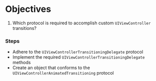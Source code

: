 # Objectives 
1) Which protocol is required to accomplish custom `UIViewController` transitions?


### Steps

* Adhere to the `UIViewControllerTransitioningDelegate` protocol  
* Implement the required `UIViewControllerTransitioningDelegate` methods  
* Create an object that conforms to the `UIViewControllerAnimatedTransitioning` protocol  

